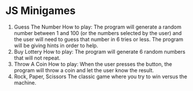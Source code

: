 # JS Minigames
 
1. Guess The Number
    How to play:
    The program will generate a random number between 1 and 100 (or the numbers selected by the user) and the user will need to guess that number in 6 tries or less.
    The program will be giving hints in order to help.
2. Buy Lottery
    How to play:
    The program will generate 6 random numbers that will not repeat.
3. Throw A Coin
    How to play:
    When the user presses the button, the program will throw a coin and let the user know the result.
4. Rock, Paper, Scissors
    The classic game where you try to win versus the machine.